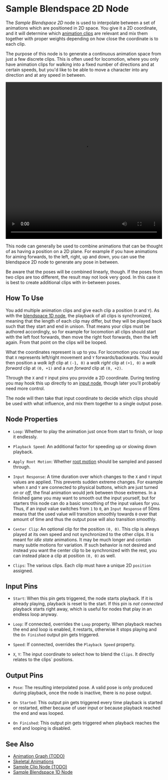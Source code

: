 # Sample Blendspace 2D Node

The *Sample Blendspace 2D* node is used to interpolate between a set of animations which are positioned in 2D space. You give it a 2D coordinate, and it will determine which [animation clips](../animation-clip-asset.md) are relevant and mix them together with proper weights depending on how close the coordinate is to each clip.

The purpose of this node is to generate a continuous animation space from just a few discrete clips. This is often used for locomotion, where you only have animation clips for walking into a fixed number of directions and at certain speeds, but you'd like to be able to move a character into any direction and at any speed in between.  

<video src="../../media/anim-mix2d.webm" width="500" height="500" autoplay loop></video>

This node can generally be used to combine animations that can be thought of as having a position on a 2D plane. For example if you have animations for aiming forwards, to the left, right, up and down, you can use the blendspace 2D node to generate any pose in between.

Be aware that the poses will be combined linearly, though. If the poses from two clips are too different, the result may not look very good. In this case it is best to create additional clips with in-between poses.

## How To Use

You add multiple animation clips and give each clip a position (`X` and `Y`). As with the [blendspace 1D node](anim-nodes-blendspace1d.md), the playback of all clips is synchronized, meaning that the length of each clip may differ, but they will be played back such that they start and end in unison. That means your clips must be authored accordingly, so for example for locomotion all clips should start with the left foot forwards, then move the right foot forwards, then the left again. From that point on the clips will be looped.

What the coordinates represent is up to you. For locomotion you could say that `X` represents left/right movement and `Y` forwards/backwards. You would then position a *walk left* clip at `(-1, 0)` a *walk right* clip at `(+1, 0)` a *walk forward* clip at `(0, +1)` and a *run forward* clip at `(0, +2)`.

Through the `X` and `Y` input pins you provide a 2D coordinate. During testing you may hook this up directly to an [input node](anim-nodes-input.md), though later you'll probably need more control.

The node will then take that input coordinate to decide which clips should be used with what influence, and mix them together to a single output pose.

## Node Properties

* `Loop`: Whether to play the animation just once from start to finish, or loop it endlessly.

* `Playback Speed`: An additional factor for speeding up or slowing down playback.

* `Apply Root Motion`: Whether [root motion](../root-motion.md) should be sampled and passed through.

* `Input Response`: A time duration over which changes to the `X` and `Y` input values are applied. This prevents sudden extreme changes. For example when `X` and `Y` are connected to physical buttons, which are just turned *on* or *off*, the final animation would jerk between those extremes. In a finished game you may want to smooth out the input yourself, but for starters this node can do a basic smoothing of the input values for you. Thus, if an input value switches from `1` to `0`, an `Input Response` of 50ms means that the used value will transition smoothly towards `0` over that amount of time and thus the output pose will also transition smoothly.  

* `Center Clip`: An optional clip for the position `(0, 0)`. This clip is always played at its own speed and not synchronized to the other clips. It is meant for *idle state* animations. It may be much longer and contain many subtle motions for variation. If such behavior is not desired and instead you want the center clip to be synchronized with the rest, you can instead place a clip at position `(0, 0)` as well.

* `Clips`: The various clips. Each clip must have a unique 2D `position` assigned.

## Input Pins

* `Start`: When this pin gets triggered, the node starts playback. If it is already playing, playback is reset to the start. If this pin is *not connected* playback starts right away, which is useful for nodes that play in an endless loop anyway.

* `Loop`: If connected, overrides the `Loop` property. When playback reaches the end and loop is enabled, it restarts, otherwise it stops playing and the `On Finished` output pin gets triggered.

* `Speed`: If connected, overrides the `Playback Speed` property.

* `X`, `Y`: The input coordinate to select how to blend the `Clips`. It directly relates to the clips` positions.

## Output Pins

* `Pose`: The resulting interpolated pose. A valid pose is only produced during playback, once the node is inactive, there is no pose output.

* `On Started`: This output pin gets triggered every time playback is started or restarted, either because of user input or because playback reached the end and was looped.

* `On Finished`: This output pin gets triggered when playback reaches the end and looping is disabled.
  
## See Also

* [Animation Graph (TODO)](animation-graph-overview.md)
* [Skeletal Animations](../skeletal-animation-overview.md)
* [Sample Clip Node (TODO)](anim-nodes-sample-clip.md)
* [Sample Blendspace 1D Node](anim-nodes-blendspace1d.md)
